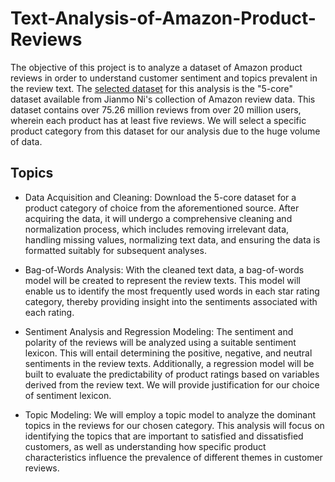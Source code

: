 # Text-Analysis-of-Amazon-Product-Reviews
The objective of this project is to analyze a dataset of Amazon product reviews in order to understand customer sentiment and topics prevalent in the review text. The [selected dataset](https://nijianmo.github.io/amazon/index.html) for this analysis is the "5-core" dataset available from Jianmo Ni's collection of Amazon review data. This dataset contains over 75.26 million reviews from over 20 million users, wherein each product has at least five reviews. We will select a specific product category from this dataset for our analysis due to the huge volume of data.

## Topics

+ Data Acquisition and Cleaning: Download the 5-core dataset for a product category of choice from the aforementioned source. After acquiring the data, it will undergo a comprehensive cleaning and normalization process, which includes removing irrelevant data, handling missing values, normalizing text data, and ensuring the data is formatted suitably for subsequent analyses.

+ Bag-of-Words Analysis: With the cleaned text data, a bag-of-words model will be created to represent the review texts. This model will enable us to identify the most frequently used words in each star rating category, thereby providing insight into the sentiments associated with each rating.

+ Sentiment Analysis and Regression Modeling: The sentiment and polarity of the reviews will be analyzed using a suitable sentiment lexicon. This will entail determining the positive, negative, and neutral sentiments in the review texts. Additionally, a regression model will be built to evaluate the predictability of product ratings based on variables derived from the review text. We will provide justification for our choice of sentiment lexicon.

+ Topic Modeling: We will employ a topic model to analyze the dominant topics in the reviews for our chosen category. This analysis will focus on identifying the topics that are important to satisfied and dissatisfied customers, as well as understanding how specific product characteristics influence the prevalence of different themes in customer reviews.
